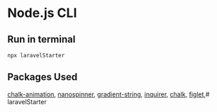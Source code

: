 # Node.js CLI


## Run in terminal
```
npx laravelStarter
```

## Packages Used
[chalk-animation](https://github.com/bokub/chalk-animation),
[nanospinner](https://github.com/usmanyunusov/nanospinner),
[gradient-string](https://github.com/bokub/gradient-string),
[inquirer](https://github.com/SBoudrias/Inquirer.js),
[chalk](https://github.com/chalk/chalk),
[figlet](https://github.com/patorjk/figlet.js),# laravelStarter
